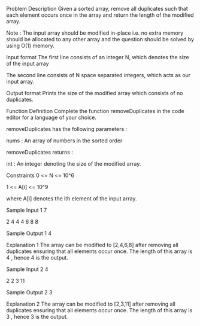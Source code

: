 Problem Description
Given a sorted array, remove all duplicates such that each element occurs once in the array and return the length of the modified array.

Note : The input array should be modified in-place i.e. no extra memory should be allocated to any other array and the question should be solved by using O(1) memory.

Input format
The first line consists of an integer N, which denotes the size of the input array

The second line consists of N space separated integers, which acts as our input array.

Output format
Prints the size of the modified array which consists of no duplicates.

Function Definition
Complete the function removeDuplicates in the code editor for a language of your choice.

removeDuplicates has the following parameters :

nums : An array of numbers in the sorted order

removeDuplicates returns :

int : An integer denoting the size of the modified array.

Constraints
0 <= N <= 10^6

1 <= A[i] <= 10^9

where A[i] denotes the ith element of the input array.

Sample Input 1
7

2 4 4 4 6 8 8

Sample Output 1
4

Explanation 1
The array can be modified to [2,4,6,8] after removing all duplicates ensuring that all elements occur once. The length of this array is 4 , hence 4 is the output.

Sample Input 2
4

2 2 3 11

Sample Output 2
3

Explanation 2
The array can be modified to [2,3,11] after removing all duplicates ensuring that all elements occur once. The length of this array is 3 , hence 3 is the output.
